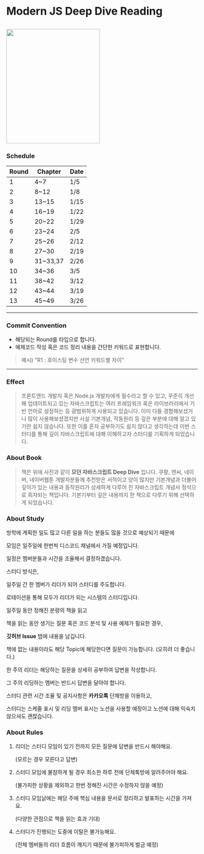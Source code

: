 # Modern JS Deep Dive Reading


<h2><img src="https://user-images.githubusercontent.com/46489446/147623793-81366884-23e2-41bd-96c9-71d846ebcfe8.jpeg" height="300" width="246"></h2>

### Schedule

| Round | Chapter | Date |
----|----|----
| 1 | 4~7 | 1/5 |
| 2 | 8~12 | 1/8 |
| 3 | 13~15 | 1/15 |
| 4 | 16~19 | 1/22 |
| 5 | 20~22 | 1/29 |
| 6 | 23~24 | 2/5 |
| 7 | 25~26 | 2/12 |
| 8 | 27~30 | 2/19 |
| 9 | 31~33,37 | 2/26 |
| 10 | 34~36 | 3/5 |
| 11 | 38~42 | 3/12 |
| 12 | 43~44 | 3/19 |
| 13 | 45~49 | 3/26 |

---

### Commit Convention
- 해당되는 Round를 타입으로 합니다.
- 예제코드 작성 혹은 코드 정리 내용을 간단한 키워드로 표현합니다.
> 예시) "R1 : 호이스팅 변수 선언 키워드별 차이"

--- 

### Effect
> 프론트엔드 개발자 혹은 Node.js 개발자에게 필수라고 할 수 있고, 꾸준히 개선해 업데이트되고 있는 자바스크립트는 여러 프레임워크 혹은 라이브러리에서 기반 언어로 설정하는 등 광범위하게 사용되고 있습니다. 이미 다들 경험해보셨거나 많이 사용해보셨겠지만 사실 기본개념, 작동원리 등 깊은 부분에 대해 알고 있기란 쉽지 않습니다. 또한 이를 혼자 공부하기도 쉽지 않다고 생각하는데 이번 스터디를 통해 깊이 자바스크립트에 대해 이해하고자 스터디를 기획하게 되었습니다.

### About Book
> 책은 위에 사진과 같이 **모던 자바스크립트 Deep Dive** 입니다. 쿠팡, 엔씨, 네이버, 네이버웹툰 개발자분들께 추천받은 서적이고 양이 많지만 기본개념과 더불어 깊이가 있는 내용과 동작원리가 상세하게 다루어 진 자바스크립트 개념서 정석으로 회자되는 책입니다. 기본기부터 깊은 내용까지 한 책으로 다루기 위해 선택하게 되었습니다.

### About Study

방학에 계획한 일도 많고 다른 일을 하는 분들도 많을 것으로 예상되기 때문에

모임은 일주일에 한번씩 디스코드 채널에서 가질 예정입니다.

일정은 멤버분들과 시간을 조율해서 결정하겠습니다.

스터디 방식은,

일주일 간 한 멤버가 리더가 되어 스터디를 주도합니다.

로테이션을 통해 모두가 리더가 되는 시스템의 스터디입니다.

일주일 동안 정해진 분량의 책을 읽고 

책을 읽는 동안 생기는 질문 혹은 코드 분석 및 사용 예제가 필요한 경우,

**깃허브 Issue** 탭에 내용을 남깁니다.

책에 없는 내용이라도 해당 Topic에 해당한다면 질문이 가능합니다. (오히려 더 좋습니다.)

한 주의 리더는 해당하는 질문을 상세히 공부하여 답변을 작성합니다.

그 주의 리딩하는 멤버는 반드시 답변을 달아야 합니다.

스터디 관련 시간 조율 및 공지사항은 **카카오톡** 단체방을 이용하고,

스터디는 스케줄 표시 및 리딩 멤버 표시는 노션을 사용할 예정이고 노션에 대해 익숙치 않으셔도 괜찮습니다.


### About Rules

1. 리더는 스터디 모임이 있기 전까지 모든 질문에 답변을 반드시 해야해요. 
    
    (모르는 경우 모른다고 답변)
    
2. 스터디 모임에 불참하게 될 경우 최소한 하루 전에 단체톡방에 알려주어야 해요.
    
    (불가피한 상황을 제외하고 한번 정해진 시간은 수정하지 않을 예정)
    
3. 스터디 모임날에는 해당 주에 핵심 내용을 문서로 정리하고 발표하는 시간을 가져요.
    
    (다양한 관점으로 책을 읽는 효과 기대)
    
4. 스터디가 진행되는 도중에 이탈은 불가능해요.
    
    (전체 멤버들의 리더 흐름이 깨지기 때문에 불가피하게 벌금 예정)

